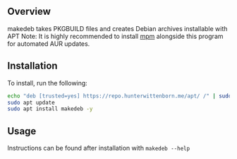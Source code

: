## Overview ##
makedeb takes PKGBUILD files and creates Debian archives installable with APT
Note: It is highly recommended to install [mpm](https://github.com/hwittenborn/mpm) alongside this program for automated AUR updates.

## Installation ##
To install, run the following:
```sh
echo "deb [trusted=yes] https://repo.hunterwittenborn.me/apt/ /" | sudo tee /etc/apt/sources.list.d/hunterwittenborn.me.list
sudo apt update
sudo apt install makedeb -y
```

## Usage ##
Instructions can be found after installation with `makedeb --help`

